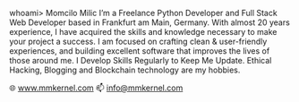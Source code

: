 whoami> Momcilo Milic
I’m a Freelance Python Developer and Full Stack Web Developer based in Frankfurt am Main, Germany. With almost 20 years experience, I have acquired the skills and knowledge necessary to make your project a success. I am focused on crafting clean & user-friendly experiences, and building excellent software that improves the lives of those around me.
I Develop Skills Regularly to Keep Me Update. Ethical Hacking, Blogging and Blockchain technology are my hobbies.

 🌐 www.mmkernel.com
 📫 info@mmkernel.com

<!---
mmkernel/mmkernel is a ✨ special ✨ repository because its `README.md` (this file) appears on your GitHub profile.
You can click the Preview link to take a look at your changes.
--->
